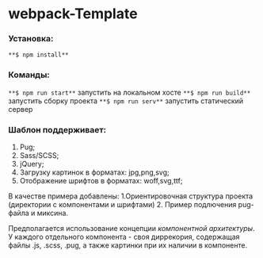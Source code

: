 # webpack-Template
### Установка: 
`**$ npm install**`
### Команды:

`**$ npm run start**` запустить на локальном хосте
`**$ npm run build**` запустить сборку проекта
`**$ npm run serv**`  запустить статический сервер

### Шаблон поддерживает:
1. Pug;
2. Sass/SCSS;
3. jQuery;
4. Загрузку картинок в форматах: jpg,png,svg;
5. Отображение шрифтов в форматах: woff,svg,ttf;

В качестве примера добавлены:
1.Ориентировочная структура проекта (директории с компонентами и шрифтами)
2. Пример подлючения pug-файла и миксина.

Предполагается использование концепции *компонентной архитектуры*.
У каждого отдельного компонента - своя диррекория, содержащая файлы .js, .scss, .pug, 
а также картинки при их наличии в компоненте.











